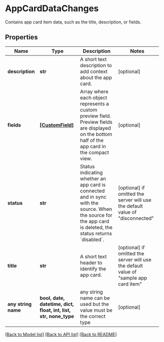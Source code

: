 # AppCardDataChanges

Contains app card item data, such as the title, description, or fields.

## Properties
Name | Type | Description | Notes
------------ | ------------- | ------------- | -------------
**description** | **str** | A short text description to add context about the app card. | [optional] 
**fields** | [**[CustomField]**](CustomField.md) | Array where each object represents a custom preview field. Preview fields are displayed on the bottom half of the app card in the compact view. | [optional] 
**status** | **str** | Status indicating whether an app card is connected and in sync with the source. When the source for the app card is deleted, the status returns &#x60;disabled&#x60;. | [optional]  if omitted the server will use the default value of "disconnected"
**title** | **str** | A short text header to identify the app card. | [optional]  if omitted the server will use the default value of "sample app card item"
**any string name** | **bool, date, datetime, dict, float, int, list, str, none_type** | any string name can be used but the value must be the correct type | [optional]

[[Back to Model list]](../README.md#documentation-for-models) [[Back to API list]](../README.md#documentation-for-api-endpoints) [[Back to README]](../README.md)


